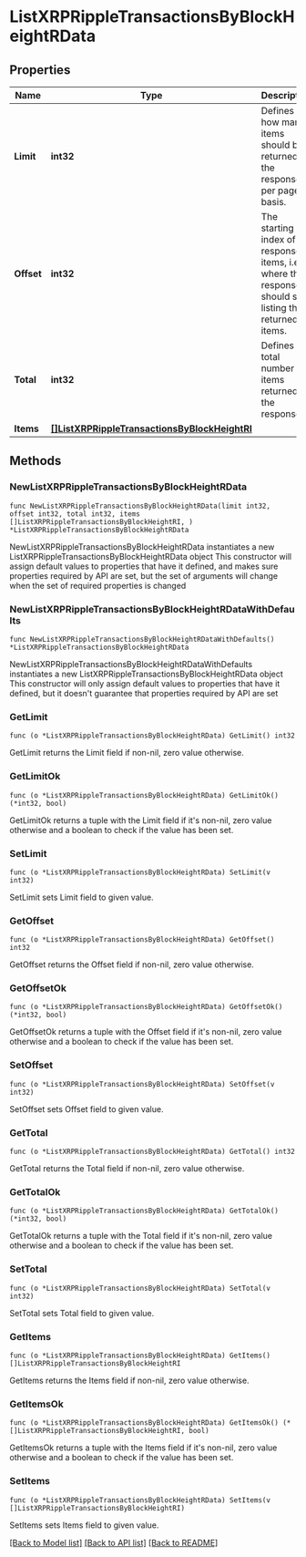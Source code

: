 # ListXRPRippleTransactionsByBlockHeightRData

## Properties

Name | Type | Description | Notes
------------ | ------------- | ------------- | -------------
**Limit** | **int32** | Defines how many items should be returned in the response per page basis. | 
**Offset** | **int32** | The starting index of the response items, i.e. where the response should start listing the returned items. | 
**Total** | **int32** | Defines the total number of items returned in the response. | 
**Items** | [**[]ListXRPRippleTransactionsByBlockHeightRI**](ListXRPRippleTransactionsByBlockHeightRI.md) |  | 

## Methods

### NewListXRPRippleTransactionsByBlockHeightRData

`func NewListXRPRippleTransactionsByBlockHeightRData(limit int32, offset int32, total int32, items []ListXRPRippleTransactionsByBlockHeightRI, ) *ListXRPRippleTransactionsByBlockHeightRData`

NewListXRPRippleTransactionsByBlockHeightRData instantiates a new ListXRPRippleTransactionsByBlockHeightRData object
This constructor will assign default values to properties that have it defined,
and makes sure properties required by API are set, but the set of arguments
will change when the set of required properties is changed

### NewListXRPRippleTransactionsByBlockHeightRDataWithDefaults

`func NewListXRPRippleTransactionsByBlockHeightRDataWithDefaults() *ListXRPRippleTransactionsByBlockHeightRData`

NewListXRPRippleTransactionsByBlockHeightRDataWithDefaults instantiates a new ListXRPRippleTransactionsByBlockHeightRData object
This constructor will only assign default values to properties that have it defined,
but it doesn't guarantee that properties required by API are set

### GetLimit

`func (o *ListXRPRippleTransactionsByBlockHeightRData) GetLimit() int32`

GetLimit returns the Limit field if non-nil, zero value otherwise.

### GetLimitOk

`func (o *ListXRPRippleTransactionsByBlockHeightRData) GetLimitOk() (*int32, bool)`

GetLimitOk returns a tuple with the Limit field if it's non-nil, zero value otherwise
and a boolean to check if the value has been set.

### SetLimit

`func (o *ListXRPRippleTransactionsByBlockHeightRData) SetLimit(v int32)`

SetLimit sets Limit field to given value.


### GetOffset

`func (o *ListXRPRippleTransactionsByBlockHeightRData) GetOffset() int32`

GetOffset returns the Offset field if non-nil, zero value otherwise.

### GetOffsetOk

`func (o *ListXRPRippleTransactionsByBlockHeightRData) GetOffsetOk() (*int32, bool)`

GetOffsetOk returns a tuple with the Offset field if it's non-nil, zero value otherwise
and a boolean to check if the value has been set.

### SetOffset

`func (o *ListXRPRippleTransactionsByBlockHeightRData) SetOffset(v int32)`

SetOffset sets Offset field to given value.


### GetTotal

`func (o *ListXRPRippleTransactionsByBlockHeightRData) GetTotal() int32`

GetTotal returns the Total field if non-nil, zero value otherwise.

### GetTotalOk

`func (o *ListXRPRippleTransactionsByBlockHeightRData) GetTotalOk() (*int32, bool)`

GetTotalOk returns a tuple with the Total field if it's non-nil, zero value otherwise
and a boolean to check if the value has been set.

### SetTotal

`func (o *ListXRPRippleTransactionsByBlockHeightRData) SetTotal(v int32)`

SetTotal sets Total field to given value.


### GetItems

`func (o *ListXRPRippleTransactionsByBlockHeightRData) GetItems() []ListXRPRippleTransactionsByBlockHeightRI`

GetItems returns the Items field if non-nil, zero value otherwise.

### GetItemsOk

`func (o *ListXRPRippleTransactionsByBlockHeightRData) GetItemsOk() (*[]ListXRPRippleTransactionsByBlockHeightRI, bool)`

GetItemsOk returns a tuple with the Items field if it's non-nil, zero value otherwise
and a boolean to check if the value has been set.

### SetItems

`func (o *ListXRPRippleTransactionsByBlockHeightRData) SetItems(v []ListXRPRippleTransactionsByBlockHeightRI)`

SetItems sets Items field to given value.



[[Back to Model list]](../README.md#documentation-for-models) [[Back to API list]](../README.md#documentation-for-api-endpoints) [[Back to README]](../README.md)



